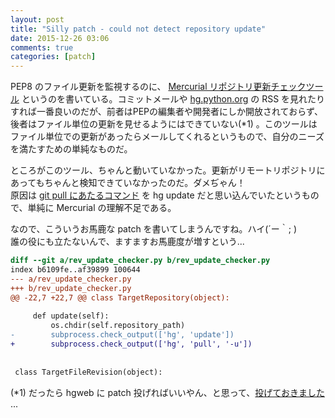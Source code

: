```yaml
---
layout: post
title: "Silly patch - could not detect repository update"
date: 2015-12-26 03:06
comments: true
categories: [patch]
---
```

PEP8 のファイル更新を監視するのに、 [Mercurial リポジトリ更新チェックツール](https://github.com/mumumu/mercurial_file_update_checker) というのを書いている。コミットメールや [hg.python.org](https://hg.python.org/) の RSS を見れたりすれば一番良いのだが、前者はPEPの編集者や開発者にしか開放されておらず、後者はファイル単位の更新を見せるようにはできていない(\*1) 。このツールはファイル単位での更新があったらメールしてくれるというもので、自分のニーズを満たすための単純なものだ。

ところがこのツール、ちゃんと動いていなかった。更新がリモートリポジトリにあってもちゃんと検知できていなかったのだ。ダメぢゃん！  
原因は [git pull にあたるコマンド](https://www.mercurial-scm.org/wiki/GitConcepts#Command_equivalence_table) を hg update だと思い込んでいたというもので、単純に Mercurial の理解不足である。

なので、こういうお馬鹿な patch を書いてしまうんですね。ハイ(´ー｀; )  
誰の役にも立たないんで、ますますお馬鹿度が増すという...

```diff
diff --git a/rev_update_checker.py b/rev_update_checker.py
index b6109fe..af39899 100644
--- a/rev_update_checker.py
+++ b/rev_update_checker.py
@@ -22,7 +22,7 @@ class TargetRepository(object):
 
     def update(self):
         os.chdir(self.repository_path)
-        subprocess.check_output(['hg', 'update'])
+        subprocess.check_output(['hg', 'pull', '-u'])
 
 
 class TargetFileRevision(object):
```

(\*1) だったら hgweb に patch 投げればいいやん、と思って、[投げておきました](/blog/2015/12/29/patch-fixed-invalid-atom-log-feed-url-in-file-log-page/) ...

